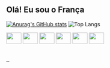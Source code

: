 ## Olá! Eu sou o França
<div>
    
[![Anurag's GitHub stats](https://github-readme-stats.vercel.app/api?username=eofrancaa)](https://github.com/eofrancaa/github-readme-stats)
![Top Langs](https://github-readme-stats.vercel.app/api/top-langs/?username=eofrancaa&layout=compact)

</div>

<div>
<img height="30" width="40" src="https://cdn.jsdelivr.net/gh/devicons/devicon@latest/icons/vuejs/vuejs-original.svg" />
<img height="30" width="40"  src="https://cdn.jsdelivr.net/gh/devicons/devicon@latest/icons/django/django-plain-wordmark.svg" />
<img height="30" width="40"  src="https://cdn.jsdelivr.net/gh/devicons/devicon@latest/icons/javascript/javascript-original.svg" />
<img height="30" width="40" src="https://cdn.jsdelivr.net/gh/devicons/devicon@latest/icons/css3/css3-original.svg" />
<img height="30" width="40" src="https://cdn.jsdelivr.net/gh/devicons/devicon@latest/icons/html5/html5-original.svg" />
<img height="30" width="40" src="https://cdn.jsdelivr.net/gh/devicons/devicon@latest/icons/mysql/mysql-original.svg" />
</div>

##
<a href="https://www.instagram.com/eo_francaa/"><img scr="https://img.shields.io/badge/Instagram-E4405F?style=for-the-badge&logo=instagram&logoColor=white">
<a href="https://x.com/EoFrancaa?t=HY59PrXe1tkqdgfR2wG3HA&s=09"><img scr="https://img.shields.io/badge/Twitter-1DA1F2?style=for-the-badge&logo=twitter&logoColor=white">
<a href="https://www.linkedin.com/in/rafael-de-fran%C3%A7a-26009b240/"><img scr="https://img.shields.io/badge/LinkedIn-0077B5?style=for-the-badge&logo=linkedin&logoColor=white">




